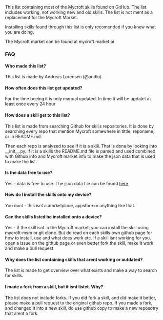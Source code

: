This list containing most of the Mycroft skills found on GitHub. The list includes working, not working new and old skills. The list is not ment as a replacement for the Mycroft Market.

Installing skills found through this list is only recomended if you know what you are doing.

The Mycroft market can be found at mycroft.market.ai

### FAQ
#### Who made this list?
This list is made by Andreas Lorensen (@andlo).

#### How often does this list get updated?
For the time beeing it is only manual updated. In time it will be updatet at least once every 24 hour

#### How does a skill get to this list?
This list is made from searching Github for skills repositories. It is done by searching every repo that mention
Mycroft somewhere in tittle, reponame, or in README.md.
<p>Then each repo is analyzed to see if it is a skill. That is done by looking into __init__.py. If it is a skills
the README.md file is parsed and used combined with Github info and Mycroft market info to make the json data that
is used to make the list.</p>

#### Is the data free to use?
Yes - data is free tu use.
The json data file can be found <a href='https://github.com/andlo/mycroft-skills-list/raw/master/_data/skills.json'>here</a>


#### How do I install the skills onto my device?
You dont - this isnt a amrketplace, appstore or anything like that.

#### Can the skills listed be installed onto a device?
Yes - if the skill isnt in the Mycroft market, you can install the skill using mycroft-msm or git clone.
But do read on each skills own github page for how to install, use and what does work etc.
If a skill isnt working for you, open a issue on the github page or even better fork the skill, make It
work and make a pull request

#### Why does the list containing skills that arent working or outdated?
The list is made to get overview over what exists and make a way to search for skills.

#### I made a fork from a skill, but it isnt listet. Why?
The list does not include forks. If you did fork a skill, and did make it better, please make a pull request to the
original github repo.
If you made a fork, and changed it into a new skill, do use github copy to make a new reposotry that arent a fork.

